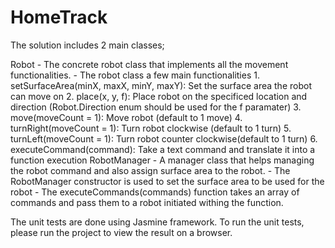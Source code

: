 # HomeTrack
The solution includes 2 main classes;

Robot 
	- The concrete robot class that implements all the movement functionalities.
	- The robot class a few main functionalities
		1. setSurfaceArea(minX, maxX, minY, maxY): Set the surface area the robot can move on
		2. place(x, y, f): Place robot on the specificed location and direction (Robot.Direction enum should be used for the f paramater)
		3. move(moveCount = 1): Move robot (default to 1 move)
		4. turnRight(moveCount = 1): Turn robot clockwise (default to 1 turn)
		5. turnLeft(moveCount = 1): Turn robot counter clockwise(default to 1 turn)
		6. executeCommand(command): Take a text command and translate it into a function execution
RobotManager - A manager class that helps managing the robot command and also assign surface area to the robot.
	- The RobotManager constructor is used to set the surface area to be used for the robot
	- The executeCommands(commands) function takes an array of commands and pass them to a robot initiated withing the function.
	
The unit tests are done using Jasmine framework. To run the unit tests, please run the project to view the result on a browser.